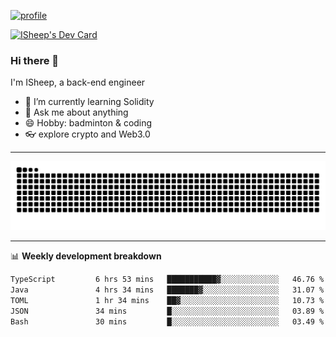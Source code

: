 [![profile](https://user-images.githubusercontent.com/54968314/208005045-e4b42f3b-833d-4242-bfcc-e764865553a2.svg)](https://www.calligrapher.ai/)

<a href="https://app.daily.dev/linziyang1106"><img src="https://api.daily.dev/devcards/v2/i4Spwx5Skx5FpTqWcwoit.png?r=kgx&type=wide" width="652" alt="ISheep's Dev Card"/></a>

### Hi there 🐏

I'm ISheep, a back-end engineer

- 🔭 I’m currently learning Solidity
- 💬 Ask me about anything
- 😄 Hobby: badminton & coding
- 👓 explore crypto and Web3.0

-------

![](https://raw.githubusercontent.com/ISheepp/ISheepp/output/github-contribution-grid-snake.svg)

-------

📊 **Weekly development breakdown**
<!--START_SECTION:waka-->

```txt
TypeScript         6 hrs 53 mins   ███████████▓░░░░░░░░░░░░░   46.76 %
Java               4 hrs 34 mins   ███████▓░░░░░░░░░░░░░░░░░   31.07 %
TOML               1 hr 34 mins    ██▓░░░░░░░░░░░░░░░░░░░░░░   10.73 %
JSON               34 mins         █░░░░░░░░░░░░░░░░░░░░░░░░   03.89 %
Bash               30 mins         █░░░░░░░░░░░░░░░░░░░░░░░░   03.49 %
```

<!--END_SECTION:waka-->
